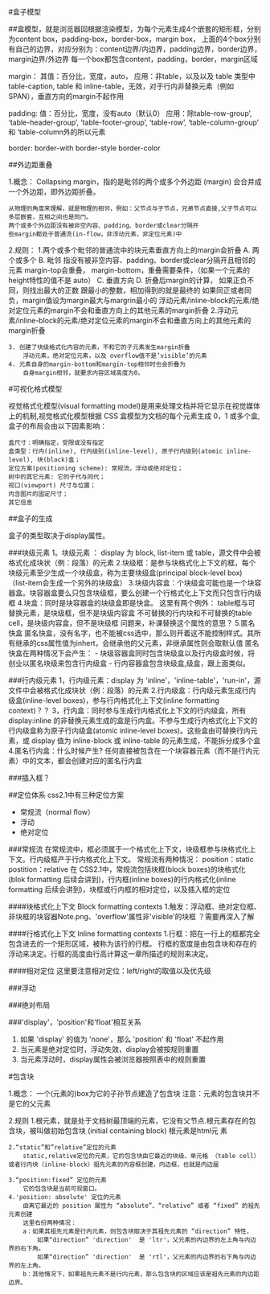 
#盒子模型

##盒模型，就是浏览器回根据渲染模型，为每个元素生成4个嵌套的矩形框，分别为content box，padding-box，border-box，margin box，
上面的4个box分别有自己的边界，对应分别为：content边界/内边界，padding边界，border边界，margin边界/外边界
每一个box都包含content，padding，border，margin区域

margin：
    其值：百分比，宽度，auto，
    应用：非table，以及以及 table 类型中 table-caption, table 和 inline-table，无效，对于行内非替换元素（例如 SPAN），垂直方向的margin不起作用

padding:
    值：百分比，宽度，没有auto（默认0）
    应用：除table-row-group’, ‘table-header-group’, ‘table-footer-group’, ‘table-row’, ‘table-column-group’ 和 ’table-column外的所以元素

border:
    border-with
    border-style
    border-color


##外边距重叠

1.概念：
    Collapsing margin，指的是毗邻的两个或多个外边距 (margin) 会合并成一个外边距，即外边距折叠。

    从物理的角度来理解，就是物理的相邻，例如：父节点与子节点，兄弟节点直接,父子节点可以多层嵌套，互相之间也是同门。
    两个或多个外边距没有被非空内容、padding、border或clear分隔开
    些margin都处于普通流(in-flow，非浮动元素，非定位元素)中

2.规则：
    1.两个或多个毗邻的普通流中的块元素垂直方向上的margin会折叠
        A. 两个或多个
        B. 毗邻
            指没有被非空内容、padding、border或clear分隔开且相邻的元素
            margin-top会重叠，
            margin-bottom，重叠需要条件，（如果一个元素的height特性的值不是 auto）
        C. 垂直方向
        D. 折叠后margin的计算，
            如果正负不同，则找出最大的正数 跟最小的整数，相加得到的就是最终的
            如果同正或者同负，margin值设为margin最大与margrin最小的
浮动元素/inline-block的元素/绝对定位元素的margin不会和垂直方向上的其他元素的margin折叠
    2.浮动元素/inline-block的元素/绝对定位元素的margin不会和垂直方向上的其他元素的margin折叠

    3. 创建了块级格式化内容的元素，不和它的子元素发生margin折叠
        浮动元素，绝对定位元素，以及 overflow值不是’visible’的元素
    4. 元素自身的margin-bottom和margin-top相邻时也会折叠为
        自身margin相邻，就要求内容区域高度为0，


#可视化格式模型

视觉格式化模型(visual formatting model)是用来处理文档并将它显示在视觉媒体上的机制,视觉格式化模型根据 CSS 盒模型为文档的每个元素生成 0，1 或多个盒,盒子的布局会由以下因素影响：

    盒尺寸：明确指定，受限或没有指定
    盒类型：行内(inline), 行内级别(inline-level), 原子行内级别(atomic inline-level), 块(block)盒；
    定位方案(positioning scheme): 常规流，浮动或绝对定位；
    树中的其它元素: 它的子代与同代；
    视口(viewport) 尺寸与位置；
    内含图片的固定尺寸；
    其它信息

##盒子的生成

盒子的类型取决于display属性。

###块级元素
1。块级元素 ： display 为 block, list-item 或 table，源文件中会被格式化成块状（例：段落）的元素
2.块级框：是参与块格式化上下文的框，每个块级元素至少生成一个块级盒，称为主要块级盒(principal block-level box) （list-item会生成一个另外的块级盒）
3.块级内容盒：个块级盒可能也是一个块容器盒。块容器盒要么只包含块级框，要么创建一个行格式化上下文而只包含行内级框
4.块盒：同时是块容器盒的块级盒即是快盒。
    这里有两个例外：
        table框与可替换元素，是块级框，但不是块级内容盒
        不可替换的行内块和不可替换的table cell，是块级内容盒，但不是块级框
        问题来，补课替换这个属性的意思？
5.匿名快盒
    匿名快盒，没有名字，也不能被css选中，那么则开着这不能控制样式。其所有继承的css属性值为inhert，会继承他的父元素，非继承属性则会取默认值
    匿名快盒在两种情况下会产生：
        - 块级容器盒同时包含块级盒以及行内级盒时候，将创业以匿名块级来包含行内级盒
        - 行内容器盒包含块级盒,级盒，跟上面类似。
        
###行内级元素
1，行内级元素：display 为 'inline'，'inline-table'，'run-in'，源文件中会被格式化成块状（例：段落）的元素
2.行内级盒：行内级元素生成行内级盒(inline-level boxes)，参与行内格式化上下文(inline formatting context)？？
3，行内盒：同时参与生成行内格式化上下文的行内级盒，所有display:inline 的非替换元素生成的盒是行内盒。不参与生成行内格式化上下文的行内级盒称为原子行内级盒(atomic inline-level boxes)。这些盒由可替换行内元素，或 display 值为 inline-block 或 inline-table 的元素生成，不能拆分成多个盒
4.匿名行内盒：什么时候产生?
    任何直接被包含在一个块容器元素（而不是行内元素）中的文本，都会创建对应的匿名行内盒

###插入框？


##定位体系
css2.1中有三种定位方案
- 常规流（normal flow）
- 浮动
- 绝对定位

###常规流
在常规流中，框必须属于一个格式化上下文，块级框参与块格式化上下文。行内级框产于行内格式化上下文。
常规流有两种情况：
    position：static
    postition：relative
在 CSS2.1中，常规流包括块框(block boxes)的块格式化(blok formatting 后续会讲到)，行内框(inline boxes)的行内格式化(inline formatting 后续会讲到)，块框或行内框的相对定位，以及插入框的定位

####块格式化上下文 Block formatting contexts
1.触发：浮动框、绝对定位框、非块框的块容器Note.png、'overflow'属性非'visible'的块框
？需要再深入了解

####行格式化上下文 Inline formatting contexts
1.行框：把在一行上的框都完全包含进去的一个矩形区域，被称为该行的行框。
    行框的宽度是由包含块和存在的浮动来决定。行框的高度由行高计算这一章所描述的规则来决定。

####相对定位
这里要注意相对定位：left/right的取值以及优先级


###浮动


###绝对布局

###'display'，'position'和'float'相互关系
1. 如果 'display' 的值为 'none'，那么 'position' 和 'float' 不起作用
2. 当元素是绝对定位时，浮动失效，display会被按规则重置
3. 当元素浮动时，display属性会被浏览器按照表中的规则重置














#包含块

1.概念：
    一个(元素的)box为它的子孙节点建造了包含块
    注意：元素的包含块并不是它的父元素

2.规则
    1.根元素，就是处于文档树最顶端的元素，它没有父节点.根元素存在的包含块，被叫做初始包含块 (initial containing block)
    根元素是html元 素

    2.“static”和”relative”定位的元素
        static,relative定位的元素，它的包含块由它最近的块级、单元格 （table cell）或者行内块（inline-block）祖先元素的内容框创建，内边框，也就是内边届

    3.“position:fixed” 定位的元素
        它的包含块是当前可视窗口。
    4.'position: absolute' 定位的元素
        由离它最近的 position 属性为 “absolute”、“relative” 或者 “fixed” 的祖先元素创建
        这里右份两种情况：
        a：如果其祖先元素是行内元素，则包含块取决于其祖先元素的 “direction” 特性，
            如果“direction” 'direction'  是 'ltr'，父元素的内边界的左上角与内边界的右下角。
            如果“direction” 'direction'  是 'rtl'，父元素的内边界的右下角与内边界的左上角。
        b：其他情况下，如果祖先元素不是行内元素，那么包含块的区域应该是祖先元素的内边距边界。

